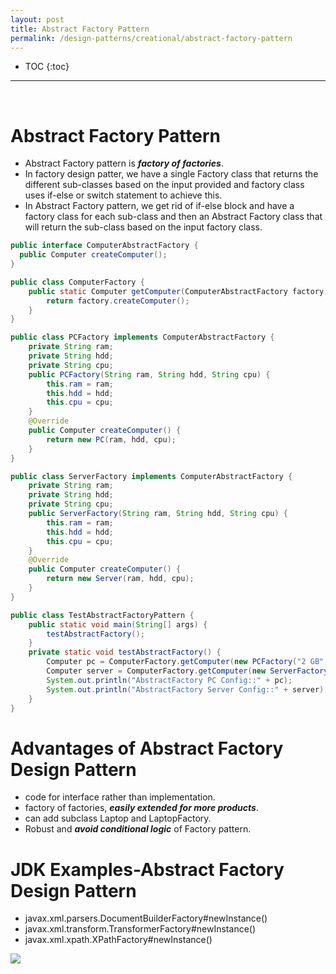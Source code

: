 ```yaml
---
layout: post
title: Abstract Factory Pattern
permalink: /design-patterns/creational/abstract-factory-pattern
---
```


- TOC
{:toc}

<hr><br>

# Abstract Factory Pattern
-	Abstract Factory pattern is ***factory of factories***.
-	In factory design patter, we have a single Factory class that returns the different sub-classes based on the input provided and factory class uses if-else or switch statement to achieve this.
-	In Abstract Factory pattern, we get rid of if-else block and have a factory class for each sub-class and then an Abstract Factory class that will return the sub-class based on the input factory class.

```java
public interface ComputerAbstractFactory {
  public Computer createComputer();
}
```
```java
public class ComputerFactory {
    public static Computer getComputer(ComputerAbstractFactory factory) {
        return factory.createComputer();
    }
}
```
```java
public class PCFactory implements ComputerAbstractFactory {
    private String ram;
    private String hdd;
    private String cpu;
    public PCFactory(String ram, String hdd, String cpu) {
        this.ram = ram;
        this.hdd = hdd;
        this.cpu = cpu;
    }
    @Override
    public Computer createComputer() {
        return new PC(ram, hdd, cpu);
    }
}
```
```java
public class ServerFactory implements ComputerAbstractFactory {
    private String ram;
    private String hdd;
    private String cpu;
    public ServerFactory(String ram, String hdd, String cpu) {
        this.ram = ram;
        this.hdd = hdd;
        this.cpu = cpu;
    }
    @Override
    public Computer createComputer() {
        return new Server(ram, hdd, cpu);
    }
}
```
```java
public class TestAbstractFactoryPattern {
    public static void main(String[] args) {
        testAbstractFactory();
    }
    private static void testAbstractFactory() {
        Computer pc = ComputerFactory.getComputer(new PCFactory("2 GB", "500 GB", "2.4 GHz"));
        Computer server = ComputerFactory.getComputer(new ServerFactory("16 GB", "1 TB", "2.9 GHz"));
        System.out.println("AbstractFactory PC Config::" + pc);
        System.out.println("AbstractFactory Server Config::" + server);
    }
}
```

# Advantages of Abstract Factory Design Pattern
-	code for interface rather than implementation.
-	factory of factories, ***easily extended for more products***.
-	can add subclass Laptop and LaptopFactory.
-	Robust and ***avoid conditional logic*** of Factory pattern.

# JDK Examples-Abstract Factory Design Pattern
-	javax.xml.parsers.DocumentBuilderFactory#newInstance()
-	javax.xml.transform.TransformerFactory#newInstance()
-	javax.xml.xpath.XPathFactory#newInstance()

![](https://github.com/arpit04tripathi/files-cdn/raw/cdn/design-patterns/creational-AbstractFactoryPattern.png)